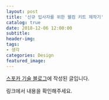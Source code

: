 ```yaml
---
layout: post
title: '신규 입사자를 위한 웰컴 키트 제작기'
catalog: true
date: 2018-12-06 12:00:00
subtitle: 
header-img:
tags: 
- 생각
categories: Design
featured_image:
---
```


[스포카 기술 블로그](https://spoqa.github.io/2018/12/06/welcome-kit.html)에 작성된 글입니다. 

링크에서 내용을 확인해주세요. 
